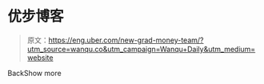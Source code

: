 # 优步博客

> 原文：<https://eng.uber.com/new-grad-money-team/?utm_source=wanqu.co&utm_campaign=Wanqu+Daily&utm_medium=website>

<title>Dropdown Icon</title>BackShow more